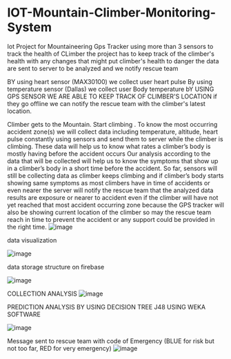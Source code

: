 # IOT-Mountain-Climber-Monitoring-System
Iot Project for Mountaineering Gps Tracker using more than 3 sensors to track the health of CLimber
the project has to keep track of the climber's health with any changes that might put climber's health to danger the data are sent to server to be analyzed and we notify rescue team

BY using heart sensor (MAX30100) we collect user heart pulse
By using temperature sensor (Dallas) we collect user Body temperature
bY USING GPS SENSOR WE ARE ABLE TO KEEP TRACK OF CLIMBER'S LOCATION if they go offline we can notify the rescue team with the climber's latest location.


Climber gets to the Mountain.
 Start climbing .
To know the most occurring accident zone(s) we will collect data including temperature, altitude, heart pulse constantly using sensors and send them to server while the climber is climbing. These data will help us to know what rates a climber’s body is mostly having before the accident occurs
Our analysis according to the data that will be collected will help us to know the symptoms that show up in a climber’s body in a short time before the accident.
So far, sensors will still be collecting data as climber keeps climbing and if climber’s body starts showing same symptoms as most climbers have in time of accidents or even nearer the server will notify the rescue team that the analyzed data results are exposure or nearer to accident even if the climber will have not yet reached that most accident occurring zone because the GPS tracker will also be showing current location of the climber so may the rescue team reach in time to prevent the accident or any support could be provided in the right time.
![image](https://user-images.githubusercontent.com/88845756/213484888-c4480f58-799d-4283-8de4-a528b110bbbf.png)


data visualization 


![image](https://user-images.githubusercontent.com/88845756/213485412-633f61cb-0819-47dc-9c78-a3c7dbee26d9.png)


data storage structure on firebase

![image](https://user-images.githubusercontent.com/88845756/213485580-b6d47fa1-8b11-4aab-9b0b-8f3f1237ea55.png)

COLLECTION ANALYSIS
![image](https://user-images.githubusercontent.com/88845756/213485689-49f08127-edba-4ef9-8587-b665e5f6859b.png)


PREDICTION ANALYSIS BY USING DECISION TREE J48 USING WEKA SOFTWARE


![image](https://user-images.githubusercontent.com/88845756/213486003-b986640c-1e2b-4f08-a849-c820bb653546.png)


Message sent to rescue team with code of Emergency (BLUE for risk but not too far, RED for very emergency)
![image](https://user-images.githubusercontent.com/88845756/213486357-c8699113-801d-4a88-8a23-162f1a34b617.png)


